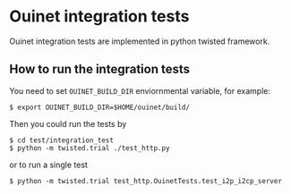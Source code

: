 # Ouinet integration tests

Ouinet integration tests are implemented in python twisted framework.


## How to run the integration tests

You need to set `OUINET_BUILD_DIR` enviornmental variable, for example:

```
$ export OUINET_BUILD_DIR=$HOME/ouinet/build/
```

Then you could run the tests by

```
$ cd test/integration_test
$ python -m twisted.trial ./test_http.py
```

or to run  a single test
```
$ python -m twisted.trial test_http.OuinetTests.test_i2p_i2cp_server
```
